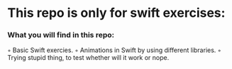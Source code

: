# This repo is only for swift exercises:

### What you will find in this repo:
◦ Basic Swift exercies.
◦ Animations in Swift by using different libraries.
◦ Trying stupid thing, to test whether will it work or nope.
